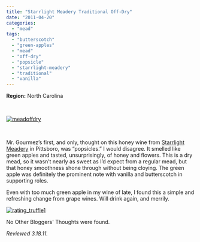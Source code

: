 ```yaml
---
title: "Starrlight Meadery Traditional Off-Dry"
date: "2011-04-20"
categories: 
  - "mead"
tags: 
  - "butterscotch"
  - "green-apples"
  - "mead"
  - "off-dry"
  - "popsicle"
  - "starrlight-meadery"
  - "traditional"
  - "vanilla"
---
```


**Region:** North Carolina

 

[![](http://s3.amazonaws.com/thegourmez-wpmedia/2011/04/meadoffdry.jpg "meadoffdry")](http://s3.amazonaws.com/thegourmez-wpmedia/2011/04/meadoffdry.jpg)

 

Mr. Gourmez’s first, and only, thought on this honey wine from [Starrlight Meadery](https://thegourmez.com/blog/2011/02/25/starrlight-meadery/) in Pittsboro, was “popsicles.” I would disagree. It smelled like green apples and tasted, unsurprisingly, of honey and flowers. This is a dry mead, so it wasn’t nearly as sweet as I’d expect from a regular mead, but that honey smoothness shone through without being cloying. The green apple was definitely the prominent note with vanilla and butterscotch in supporting roles.

Even with too much green apple in my wine of late, I found this a simple and refreshing change from grape wines. Will drink again, and merrily.

[![](http://s3.amazonaws.com/thegourmez-wpmedia/2009/02/rating_truffle1.gif "rating_truffle1")](http://s3.amazonaws.com/thegourmez-wpmedia/2009/02/rating_truffle1.gif)

No Other Bloggers' Thoughts were found.

_Reviewed 3.18.11._
